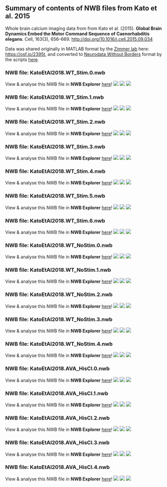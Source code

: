## Summary of contents of NWB files from Kato et al. 2015
Whole brain calcium imaging data from from Kato et al. (2015). **Global Brain Dynamics Embed the Motor Command Sequence of Caenorhabditis elegans**. Cell, 163(3), 656–669. http://doi.org/10.1016/j.cell.2015.09.034

Data was shared originally in MATLAB format by the [Zimmer lab](https://www.imp.ac.at/groups/manuel-zimmer/) here: https://osf.io/2395t, and converted to [Neurodata Without Borders](http://nwb.org) format by the scripts [here](https://github.com/OpenSourceBrain/NWBShowcase/tree/master/KatoEtAl2015).
### NWB file: KatoEtAl2018.WT_Stim.0.nwb
View & analyse this NWB file in **NWB Explorer** <a href="http://nwbexplorer.opensourcebrain.org/hub/nwbfile=https://raw.githubusercontent.com/OpenSourceBrain/NWBShowcase/master/KatoEtAl2015/KatoEtAl2018.WT_Stim.0.nwb">here</a>!
<img src="images/traces.KatoEtAl2018.WT_Stim.0.nwb.png"/>
<img src="images/heatmap.KatoEtAl2018.WT_Stim.0.nwb.png"/>
<img src="images/states.KatoEtAl2018.WT_Stim.0.nwb.png"/>
### NWB file: KatoEtAl2018.WT_Stim.1.nwb
View & analyse this NWB file in **NWB Explorer** <a href="http://nwbexplorer.opensourcebrain.org/hub/nwbfile=https://raw.githubusercontent.com/OpenSourceBrain/NWBShowcase/master/KatoEtAl2015/KatoEtAl2018.WT_Stim.1.nwb">here</a>!
<img src="images/traces.KatoEtAl2018.WT_Stim.1.nwb.png"/>
<img src="images/heatmap.KatoEtAl2018.WT_Stim.1.nwb.png"/>
<img src="images/states.KatoEtAl2018.WT_Stim.1.nwb.png"/>
### NWB file: KatoEtAl2018.WT_Stim.2.nwb
View & analyse this NWB file in **NWB Explorer** <a href="http://nwbexplorer.opensourcebrain.org/hub/nwbfile=https://raw.githubusercontent.com/OpenSourceBrain/NWBShowcase/master/KatoEtAl2015/KatoEtAl2018.WT_Stim.2.nwb">here</a>!
<img src="images/traces.KatoEtAl2018.WT_Stim.2.nwb.png"/>
<img src="images/heatmap.KatoEtAl2018.WT_Stim.2.nwb.png"/>
<img src="images/states.KatoEtAl2018.WT_Stim.2.nwb.png"/>
### NWB file: KatoEtAl2018.WT_Stim.3.nwb
View & analyse this NWB file in **NWB Explorer** <a href="http://nwbexplorer.opensourcebrain.org/hub/nwbfile=https://raw.githubusercontent.com/OpenSourceBrain/NWBShowcase/master/KatoEtAl2015/KatoEtAl2018.WT_Stim.3.nwb">here</a>!
<img src="images/traces.KatoEtAl2018.WT_Stim.3.nwb.png"/>
<img src="images/heatmap.KatoEtAl2018.WT_Stim.3.nwb.png"/>
<img src="images/states.KatoEtAl2018.WT_Stim.3.nwb.png"/>
### NWB file: KatoEtAl2018.WT_Stim.4.nwb
View & analyse this NWB file in **NWB Explorer** <a href="http://nwbexplorer.opensourcebrain.org/hub/nwbfile=https://raw.githubusercontent.com/OpenSourceBrain/NWBShowcase/master/KatoEtAl2015/KatoEtAl2018.WT_Stim.4.nwb">here</a>!
<img src="images/traces.KatoEtAl2018.WT_Stim.4.nwb.png"/>
<img src="images/heatmap.KatoEtAl2018.WT_Stim.4.nwb.png"/>
<img src="images/states.KatoEtAl2018.WT_Stim.4.nwb.png"/>
### NWB file: KatoEtAl2018.WT_Stim.5.nwb
View & analyse this NWB file in **NWB Explorer** <a href="http://nwbexplorer.opensourcebrain.org/hub/nwbfile=https://raw.githubusercontent.com/OpenSourceBrain/NWBShowcase/master/KatoEtAl2015/KatoEtAl2018.WT_Stim.5.nwb">here</a>!
<img src="images/traces.KatoEtAl2018.WT_Stim.5.nwb.png"/>
<img src="images/heatmap.KatoEtAl2018.WT_Stim.5.nwb.png"/>
<img src="images/states.KatoEtAl2018.WT_Stim.5.nwb.png"/>
### NWB file: KatoEtAl2018.WT_Stim.6.nwb
View & analyse this NWB file in **NWB Explorer** <a href="http://nwbexplorer.opensourcebrain.org/hub/nwbfile=https://raw.githubusercontent.com/OpenSourceBrain/NWBShowcase/master/KatoEtAl2015/KatoEtAl2018.WT_Stim.6.nwb">here</a>!
<img src="images/traces.KatoEtAl2018.WT_Stim.6.nwb.png"/>
<img src="images/heatmap.KatoEtAl2018.WT_Stim.6.nwb.png"/>
<img src="images/states.KatoEtAl2018.WT_Stim.6.nwb.png"/>
### NWB file: KatoEtAl2018.WT_NoStim.0.nwb
View & analyse this NWB file in **NWB Explorer** <a href="http://nwbexplorer.opensourcebrain.org/hub/nwbfile=https://raw.githubusercontent.com/OpenSourceBrain/NWBShowcase/master/KatoEtAl2015/KatoEtAl2018.WT_NoStim.0.nwb">here</a>!
<img src="images/traces.KatoEtAl2018.WT_NoStim.0.nwb.png"/>
<img src="images/heatmap.KatoEtAl2018.WT_NoStim.0.nwb.png"/>
<img src="images/states.KatoEtAl2018.WT_NoStim.0.nwb.png"/>
### NWB file: KatoEtAl2018.WT_NoStim.1.nwb
View & analyse this NWB file in **NWB Explorer** <a href="http://nwbexplorer.opensourcebrain.org/hub/nwbfile=https://raw.githubusercontent.com/OpenSourceBrain/NWBShowcase/master/KatoEtAl2015/KatoEtAl2018.WT_NoStim.1.nwb">here</a>!
<img src="images/traces.KatoEtAl2018.WT_NoStim.1.nwb.png"/>
<img src="images/heatmap.KatoEtAl2018.WT_NoStim.1.nwb.png"/>
<img src="images/states.KatoEtAl2018.WT_NoStim.1.nwb.png"/>
### NWB file: KatoEtAl2018.WT_NoStim.2.nwb
View & analyse this NWB file in **NWB Explorer** <a href="http://nwbexplorer.opensourcebrain.org/hub/nwbfile=https://raw.githubusercontent.com/OpenSourceBrain/NWBShowcase/master/KatoEtAl2015/KatoEtAl2018.WT_NoStim.2.nwb">here</a>!
<img src="images/traces.KatoEtAl2018.WT_NoStim.2.nwb.png"/>
<img src="images/heatmap.KatoEtAl2018.WT_NoStim.2.nwb.png"/>
<img src="images/states.KatoEtAl2018.WT_NoStim.2.nwb.png"/>
### NWB file: KatoEtAl2018.WT_NoStim.3.nwb
View & analyse this NWB file in **NWB Explorer** <a href="http://nwbexplorer.opensourcebrain.org/hub/nwbfile=https://raw.githubusercontent.com/OpenSourceBrain/NWBShowcase/master/KatoEtAl2015/KatoEtAl2018.WT_NoStim.3.nwb">here</a>!
<img src="images/traces.KatoEtAl2018.WT_NoStim.3.nwb.png"/>
<img src="images/heatmap.KatoEtAl2018.WT_NoStim.3.nwb.png"/>
<img src="images/states.KatoEtAl2018.WT_NoStim.3.nwb.png"/>
### NWB file: KatoEtAl2018.WT_NoStim.4.nwb
View & analyse this NWB file in **NWB Explorer** <a href="http://nwbexplorer.opensourcebrain.org/hub/nwbfile=https://raw.githubusercontent.com/OpenSourceBrain/NWBShowcase/master/KatoEtAl2015/KatoEtAl2018.WT_NoStim.4.nwb">here</a>!
<img src="images/traces.KatoEtAl2018.WT_NoStim.4.nwb.png"/>
<img src="images/heatmap.KatoEtAl2018.WT_NoStim.4.nwb.png"/>
<img src="images/states.KatoEtAl2018.WT_NoStim.4.nwb.png"/>
### NWB file: KatoEtAl2018.AVA_HisCl.0.nwb
View & analyse this NWB file in **NWB Explorer** <a href="http://nwbexplorer.opensourcebrain.org/hub/nwbfile=https://raw.githubusercontent.com/OpenSourceBrain/NWBShowcase/master/KatoEtAl2015/KatoEtAl2018.AVA_HisCl.0.nwb">here</a>!
<img src="images/traces.KatoEtAl2018.AVA_HisCl.0.nwb.png"/>
<img src="images/heatmap.KatoEtAl2018.AVA_HisCl.0.nwb.png"/>
<img src="images/states.KatoEtAl2018.AVA_HisCl.0.nwb.png"/>
### NWB file: KatoEtAl2018.AVA_HisCl.1.nwb
View & analyse this NWB file in **NWB Explorer** <a href="http://nwbexplorer.opensourcebrain.org/hub/nwbfile=https://raw.githubusercontent.com/OpenSourceBrain/NWBShowcase/master/KatoEtAl2015/KatoEtAl2018.AVA_HisCl.1.nwb">here</a>!
<img src="images/traces.KatoEtAl2018.AVA_HisCl.1.nwb.png"/>
<img src="images/heatmap.KatoEtAl2018.AVA_HisCl.1.nwb.png"/>
<img src="images/states.KatoEtAl2018.AVA_HisCl.1.nwb.png"/>
### NWB file: KatoEtAl2018.AVA_HisCl.2.nwb
View & analyse this NWB file in **NWB Explorer** <a href="http://nwbexplorer.opensourcebrain.org/hub/nwbfile=https://raw.githubusercontent.com/OpenSourceBrain/NWBShowcase/master/KatoEtAl2015/KatoEtAl2018.AVA_HisCl.2.nwb">here</a>!
<img src="images/traces.KatoEtAl2018.AVA_HisCl.2.nwb.png"/>
<img src="images/heatmap.KatoEtAl2018.AVA_HisCl.2.nwb.png"/>
<img src="images/states.KatoEtAl2018.AVA_HisCl.2.nwb.png"/>
### NWB file: KatoEtAl2018.AVA_HisCl.3.nwb
View & analyse this NWB file in **NWB Explorer** <a href="http://nwbexplorer.opensourcebrain.org/hub/nwbfile=https://raw.githubusercontent.com/OpenSourceBrain/NWBShowcase/master/KatoEtAl2015/KatoEtAl2018.AVA_HisCl.3.nwb">here</a>!
<img src="images/traces.KatoEtAl2018.AVA_HisCl.3.nwb.png"/>
<img src="images/heatmap.KatoEtAl2018.AVA_HisCl.3.nwb.png"/>
<img src="images/states.KatoEtAl2018.AVA_HisCl.3.nwb.png"/>
### NWB file: KatoEtAl2018.AVA_HisCl.4.nwb
View & analyse this NWB file in **NWB Explorer** <a href="http://nwbexplorer.opensourcebrain.org/hub/nwbfile=https://raw.githubusercontent.com/OpenSourceBrain/NWBShowcase/master/KatoEtAl2015/KatoEtAl2018.AVA_HisCl.4.nwb">here</a>!
<img src="images/traces.KatoEtAl2018.AVA_HisCl.4.nwb.png"/>
<img src="images/heatmap.KatoEtAl2018.AVA_HisCl.4.nwb.png"/>
<img src="images/states.KatoEtAl2018.AVA_HisCl.4.nwb.png"/>
